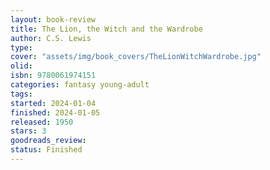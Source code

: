 ```yaml
--- 
layout: book-review 
title: The Lion, the Witch and the Wardrobe
author: C.S. Lewis 
type: 
cover: "assets/img/book_covers/TheLionWitchWardrobe.jpg"
olid:  
isbn: 9780061974151
categories: fantasy young-adult
tags:  
started: 2024-01-04
finished: 2024-01-05
released: 1950
stars: 3
goodreads_review:  
status: Finished
---  
```

